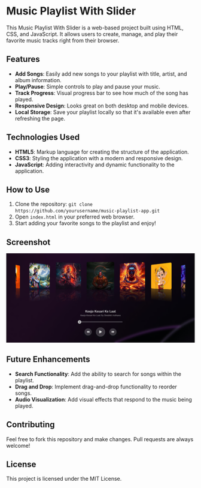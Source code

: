 # Music Playlist With Slider

This Music Playlist With Slider is a web-based project built using HTML, CSS, and JavaScript. It allows users to create, manage, and play their favorite music tracks right from their browser.

## Features

- **Add Songs**: Easily add new songs to your playlist with title, artist, and album information.
- **Play/Pause**: Simple controls to play and pause your music.
- **Track Progress**: Visual progress bar to see how much of the song has played.
- **Responsive Design**: Looks great on both desktop and mobile devices.
- **Local Storage**: Save your playlist locally so that it's available even after refreshing the page.

## Technologies Used

- **HTML5**: Markup language for creating the structure of the application.
- **CSS3**: Styling the application with a modern and responsive design.
- **JavaScript**: Adding interactivity and dynamic functionality to the application.

## How to Use

1. Clone the repository: `git clone https://github.com/yourusername/music-playlist-app.git`
2. Open `index.html` in your preferred web browser.
3. Start adding your favorite songs to the playlist and enjoy!

## Screenshot

![Music Playlist Screenshot](screencapture-127-0-0-1-3000-c-Users-abhra-OneDrive-Desktop-music-player-with-slider-dist-index-html-2024-06-28-03_22_21.png)

## Future Enhancements

- **Search Functionality**: Add the ability to search for songs within the playlist.
- **Drag and Drop**: Implement drag-and-drop functionality to reorder songs.
- **Audio Visualization**: Add visual effects that respond to the music being played.

## Contributing

Feel free to fork this repository and make changes. Pull requests are always welcome!

## License

This project is licensed under the MIT License.
